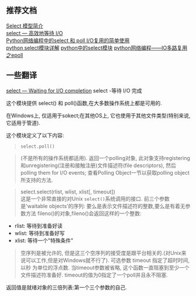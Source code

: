 ## 推荐文档
[Select 模型简介](http://python.jobbole.com/84058/)  
[ select — 高效地等待 I/O](https://learnku.com/docs/pymotw/select-wait-for-io-efficiently/3429#f37ac7)  
[Python网络编程中的select 和 poll I/O复用的简单使用](https://www.cnblogs.com/coser/archive/2012/01/06/2315216.html)  
[python select模块详解](https://www.cnblogs.com/huchong/p/8613308.html)
[python中的select模块](https://www.cnblogs.com/MnCu8261/p/6403340.html)
[python网络编程——IO多路复用之epoll](http://www.cnblogs.com/maociping/p/5132583.html)


## 一些翻译
[ select — Waiting for I/O completion](https://docs.python.org/3.6/library/select.html)
select -等待 I/O 完成

这个模块提供 select() 和 poll()函数,在大多数操作系统上都是可用的. 

在Windows上, 仅适用于sokect;在其他OS上, 它也使用于其他文件类型(特别来说,它适用于管道).

这个模块定义了以下内容:
>`select.poll()`

> (不是所有的操作系统都适用). 返回一个polling对象, 此对象支持registering和unregistering(注册和接触注册)文件描述符(file descriptors), 然后
polling them for I/O events; 查看Polling Object一节以获取polling object所支持的方法.


> select.select(rlist, wlist, xlist[, timeout])  
这是一个非常直接的对Unix `select()`系统调用的接口. 前三个参数是'waitable objects'的序列: 要么是表示文件描述符的整数,要么是有着无参数方法
fileno()的对象,fileno()会返回这样的一个整数:
- rlist: 等待到准备好读
- wlist: 等待到准备好写
- xlist: 等待一个"特殊条件"

> 空序列是被允许的, 但是这三个空序列的接受度是跟平台相关的.(对Unix来说可以工作,但是对Windows就不行了). 可选参数 timeout 指定了超时时间,以秒
为单位的浮点数. 当timeout参数被省略, 这个函数一直阻塞到至少一个文件描述符准备好. timeout的值为0指定了一个poll并且永不阻塞.

返回值是就绪对象的三倍列表:第一个三个参数的自己.

